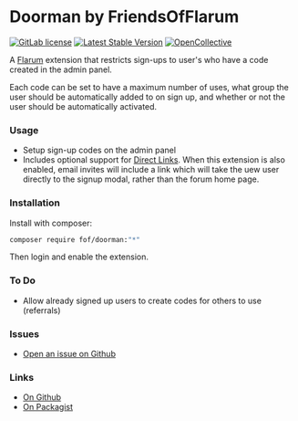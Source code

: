 # Doorman by FriendsOfFlarum

[![GitLab license](https://img.shields.io/badge/license-MIT-blue.svg)](https://github.com/FriendsOfFlarum/doorman/blob/master/LICENSE.md) [![Latest Stable Version](https://img.shields.io/packagist/v/fof/doorman.svg)](https://github.com/FriendsOfFlarum/doorman) [![OpenCollective](https://img.shields.io/badge/opencollective-fof-blue.svg)](https://opencollective.com/fof/donate) 

A [Flarum](http://flarum.org) extension that restricts sign-ups to user's who have a code created in the admin panel.

Each code can be set to have a maximum number of uses, what group the user should be automatically added to on sign up, and whether or not the user should be automatically activated.

### Usage

- Setup sign-up codes on the admin panel
- Includes optional support for [Direct Links](https://github.com/zerosonesfun/direct-links). When this extension is also enabled, email invites will include a link which will take the uew user directly to the signup modal, rather than the forum home page.

### Installation

Install with composer:

```bash
composer require fof/doorman:"*"
```

Then login and enable the extension.

### To Do

- Allow already signed up users to create codes for others to use (referrals)

### Issues

- [Open an issue on Github](https://github.com/FriendsOfFlarum/doorman/issues) 

### Links

- [On Github](https://github.com/FriendsOfFlarum/doorman)
- [On Packagist](https://packagist.org/packages/fof/doorman)